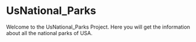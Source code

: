 # UsNational_Parks
Welcome to the UsNational_Parks Project.
Here you will get the information about all the national parks of USA.
